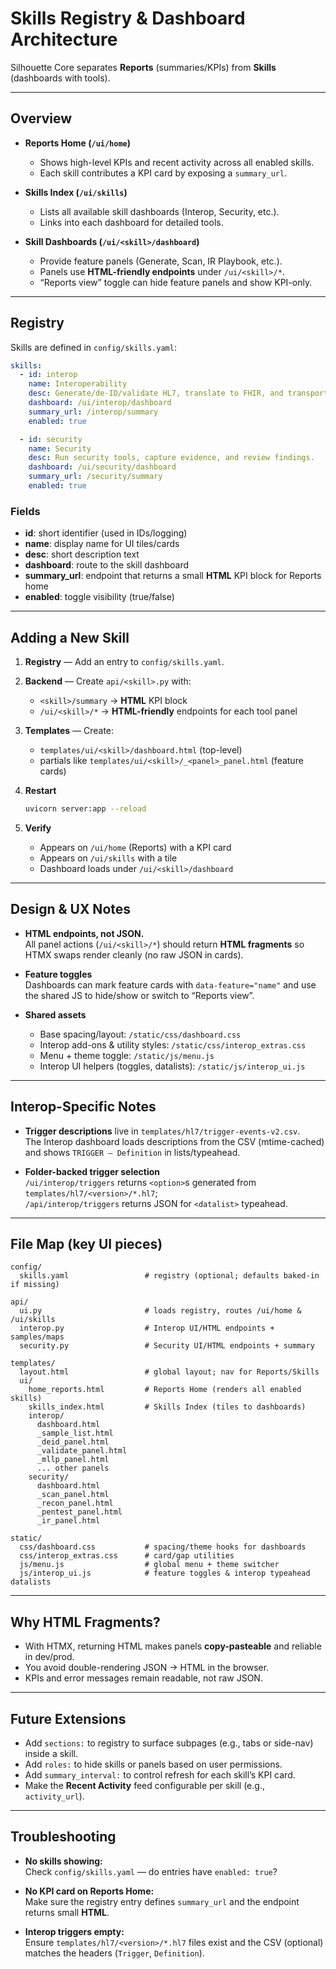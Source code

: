 # Skills Registry & Dashboard Architecture

Silhouette Core separates **Reports** (summaries/KPIs) from **Skills** (dashboards with tools).

---

## Overview

- **Reports Home (`/ui/home`)**
  - Shows high-level KPIs and recent activity across all enabled skills.
  - Each skill contributes a KPI card by exposing a `summary_url`.

- **Skills Index (`/ui/skills`)**
  - Lists all available skill dashboards (Interop, Security, etc.).
  - Links into each dashboard for detailed tools.

- **Skill Dashboards (`/ui/<skill>/dashboard`)**
  - Provide feature panels (Generate, Scan, IR Playbook, etc.).
  - Panels use **HTML-friendly endpoints** under `/ui/<skill>/*`.
  - “Reports view” toggle can hide feature panels and show KPI-only.

---

## Registry

Skills are defined in `config/skills.yaml`:

```yaml
skills:
  - id: interop
    name: Interoperability
    desc: Generate/de-ID/validate HL7, translate to FHIR, and transport via MLLP.
    dashboard: /ui/interop/dashboard
    summary_url: /interop/summary
    enabled: true

  - id: security
    name: Security
    desc: Run security tools, capture evidence, and review findings.
    dashboard: /ui/security/dashboard
    summary_url: /security/summary
    enabled: true
```

### Fields

- **id**: short identifier (used in IDs/logging)
- **name**: display name for UI tiles/cards
- **desc**: short description text
- **dashboard**: route to the skill dashboard
- **summary_url**: endpoint that returns a small **HTML** KPI block for Reports home
- **enabled**: toggle visibility (true/false)

---

## Adding a New Skill

1) **Registry** — Add an entry to `config/skills.yaml`.

2) **Backend** — Create `api/<skill>.py` with:
   - `<skill>/summary` → **HTML** KPI block
   - `/ui/<skill>/*` → **HTML-friendly** endpoints for each tool panel

3) **Templates** — Create:
   - `templates/ui/<skill>/dashboard.html` (top-level)
   - partials like `templates/ui/<skill>/_<panel>_panel.html` (feature cards)

4) **Restart**
   ```bash
   uvicorn server:app --reload
   ```

5) **Verify**
   - Appears on `/ui/home` (Reports) with a KPI card
   - Appears on `/ui/skills` with a tile
   - Dashboard loads under `/ui/<skill>/dashboard`

---

## Design & UX Notes

- **HTML endpoints, not JSON.**  
  All panel actions (`/ui/<skill>/*`) should return **HTML fragments** so HTMX swaps render cleanly (no raw JSON in cards).

- **Feature toggles**  
  Dashboards can mark feature cards with `data-feature="name"` and use the shared JS to hide/show or switch to “Reports view”.

- **Shared assets**  
  - Base spacing/layout: `/static/css/dashboard.css`
  - Interop add-ons & utility styles: `/static/css/interop_extras.css`
  - Menu + theme toggle: `/static/js/menu.js`
  - Interop UI helpers (toggles, datalists): `/static/js/interop_ui.js`

---

## Interop-Specific Notes

- **Trigger descriptions** live in `templates/hl7/trigger-events-v2.csv`.  
  The Interop dashboard loads descriptions from the CSV (mtime-cached) and shows `TRIGGER — Definition` in lists/typeahead.

- **Folder-backed trigger selection**  
  `/ui/interop/triggers` returns `<option>`s generated from `templates/hl7/<version>/*.hl7`;  
  `/api/interop/triggers` returns JSON for `<datalist>` typeahead.

---

## File Map (key UI pieces)

```
config/
  skills.yaml                 # registry (optional; defaults baked-in if missing)

api/
  ui.py                       # loads registry, routes /ui/home & /ui/skills
  interop.py                  # Interop UI/HTML endpoints + samples/maps
  security.py                 # Security UI/HTML endpoints + summary

templates/
  layout.html                 # global layout; nav for Reports/Skills
  ui/
    home_reports.html         # Reports Home (renders all enabled skills)
    skills_index.html         # Skills Index (tiles to dashboards)
    interop/
      dashboard.html
      _sample_list.html
      _deid_panel.html
      _validate_panel.html
      _mllp_panel.html
      ... other panels
    security/
      dashboard.html
      _scan_panel.html
      _recon_panel.html
      _pentest_panel.html
      _ir_panel.html

static/
  css/dashboard.css           # spacing/theme hooks for dashboards
  css/interop_extras.css      # card/gap utilities
  js/menu.js                  # global menu + theme switcher
  js/interop_ui.js            # feature toggles & interop typeahead datalists
```

---

## Why HTML Fragments?

- With HTMX, returning HTML makes panels **copy-pasteable** and reliable in dev/prod.
- You avoid double-rendering JSON → HTML in the browser.
- KPIs and error messages remain readable, not raw JSON.

---

## Future Extensions

- Add `sections:` to registry to surface subpages (e.g., tabs or side-nav) inside a skill.
- Add `roles:` to hide skills or panels based on user permissions.
- Add `summary_interval:` to control refresh for each skill’s KPI card.
- Make the **Recent Activity** feed configurable per skill (e.g., `activity_url`).

---

## Troubleshooting

- **No skills showing:**  
  Check `config/skills.yaml` — do entries have `enabled: true`?

- **No KPI card on Reports Home:**  
  Make sure the registry entry defines `summary_url` and the endpoint returns small **HTML**.

- **Interop triggers empty:**  
  Ensure `templates/hl7/<version>/*.hl7` files exist and the CSV (optional) matches the headers (`Trigger`, `Definition`).
